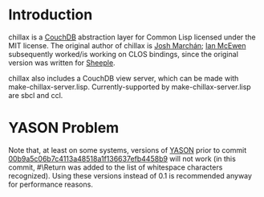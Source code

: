 Introduction
============

chillax is a [CouchDB](http://couchdb.apache.org) abstraction layer for Common Lisp licensed under
the MIT license. The original author of chillax is [Josh Marchán](http://github.com/sykopomp);
[Ian McEwen](http://github.com/ianmcorvidae) subsequently worked/is working on CLOS bindings, since
the original version was written for [Sheeple](http://github.com/sykopomp/sheeple).

chillax also includes a CouchDB view server, which can be made with
make-chillax-server.lisp. Currently-supported by make-chillax-server.lisp are sbcl and ccl.

YASON Problem
=============

Note that, at least on some systems, versions of [YASON](http://github.com/hanshuebner/Yason) prior
to commit
[00b9a5c06b7c4113a48518a1f136637efb4458b9](http://github.com/hanshuebner/Yason/commit/00b9a5c06b7c4113a48518a1f136637efb4458b9)
will not work (in this commit, #\Return was added to the list of whitespace characters
recognized). Using these versions instead of 0.1 is recommended anyway for performance reasons.
